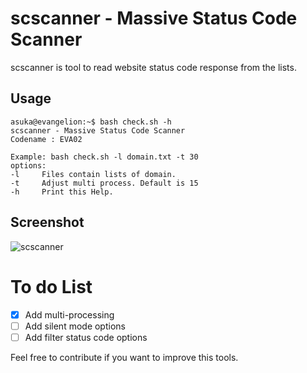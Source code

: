 # scscanner - Massive Status Code Scanner
scscanner is tool to read website status code response from the lists.

## Usage
```
asuka@evangelion:~$ bash check.sh -h
scscanner - Massive Status Code Scanner
Codename : EVA02

Example: bash check.sh -l domain.txt -t 30
options:
-l     Files contain lists of domain.
-t     Adjust multi process. Default is 15
-h     Print this Help.
```

## Screenshot
![scscanner](https://lh3.googleusercontent.com/twddAu2jB36slUYJH2o4WL7cY9jf4jnAu_thJCUctUfMsBQ9OSKAe0FFeiDMoKBJSbaofwo8Zmc-hc2R1vy9msTIyID6PBNKHT4czo08ij3dbPGaCD7kfRzAIopLbR-LAJqAJ9ZhQdfZdXRZL1Y6-2RNTkI4mpMhKXFoeM6Aw5mnXITtLs0fsUJiaI_I5oBmlcc73xeHoSnvocgZJO_3ODWw4tzpJgbBLVxSHtQiH_2XdzYElBVZWOTKk3aJK1bNIeAJiOTgl-uxcsa3PR4FprN8GsWMRlUYXm66DuLhkw8D73iHoECwZgqsOmiOUGb9_8twR4TVQ7HH-og47yGCG_hsMrHi6y8CMsUZqNz2OYQo698Et8sILhdihcRCqMU-LIfDdXP1uh9aQKJXcg47lHQLMG7CL0sD7XSolQuO9wYNJAlQX3YLl85bQuN1GYAtCNOR6liIApbW7cFXdoqtY3diNju-XL0XRLwywVd-U-AOdGsU_vnRTSdSfyuJtqc1e4MdGYZJewO4H9sx_FEl5deURE_C62paVjzKenl6QYRZWcEsgE2Wv9kibUFuaJFprIMTxrYmpPfEoTzJta9Pydbzk3MDgmdgyXVMM9IMsz1SxOmui3eLgst9KPtjtlYWkKFSzev8KKyXDUEamBKpHvUw_NId_eSeSQD9Fx4t3mFmNRsz6G17buxtAV6yYF83UFTSKyVfRPrj7YwaAwozlx8F9gm1CeEdhoMBGN2ZR23j7I7gutPNJe9S-FOVXfzrJczsnCKSJNHfjwXodIWmRxE8RPQ8FwdYlP6fqPT8dpOv9hO7ExosaSihQK6yDzWbRHi357Pb39zOPoroPgqxQqZsKUn6LXxS5pIQoinGPU1DCI2MreopvNoI2NUFtxvAsQoDrFLb2H2Sx6U9gWLUAmEMc48un0Nk1Eq1Rp0IUhdpqg0Sf4mccvnuhR8kCTvENo_8l2a3ACshGJUFxCv9S2jJmpCaGDwBkJOs9FsM4TLfuExXg8PJ0Z_eqOKgvnA_8E0uzmXlWPrjzHJ426UqcZEw24t3ctwkFfvXQE1EUwulitEWZ2L4eoM6Jwj0JW0wTiqCEooTG6FDaWtf2op2JmvBd9kX9BW_2xUEwdZKdNZqkYNJhrOaxPMaJnZkFowAQ4G0=w738 "scscanner")


# To do List
- [x] Add multi-processing
- [ ] Add silent mode options
- [ ] Add filter status code options

Feel free to contribute if you want to improve this tools.
